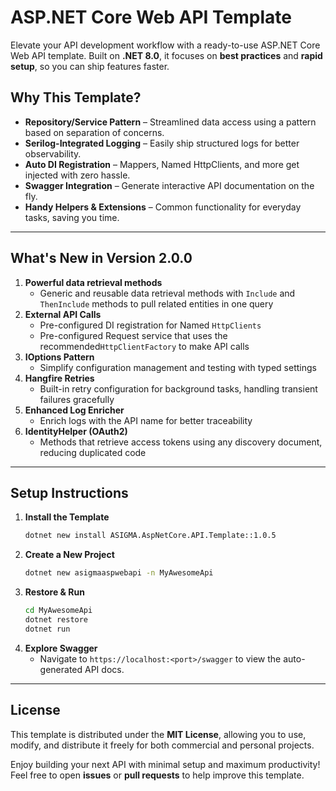 # ASP.NET Core Web API Template

Elevate your API development workflow with a ready-to-use ASP.NET Core Web API template. Built on **.NET 8.0**, it focuses on **best practices** and **rapid setup**, so you can ship features faster.

## Why This Template?
- **Repository/Service Pattern** – Streamlined data access using a pattern based on separation of concerns.
- **Serilog-Integrated Logging** – Easily ship structured logs for better observability.
- **Auto DI Registration** – Mappers, Named HttpClients, and more get injected with zero hassle.
- **Swagger Integration** – Generate interactive API documentation on the fly.
- **Handy Helpers & Extensions** – Common functionality for everyday tasks, saving you time.

---

## What's New in Version 2.0.0
1. **Powerful data retrieval methods**
    - Generic and reusable data retrieval methods with `Include` and `ThenInclude` methods to pull related entities in one query
2. **External API Calls**
    - Pre-configured DI registration for Named `HttpClients`
    - Pre-configured Request service that uses the recommended`HttpClientFactory` to make API calls
3. **IOptions Pattern**
    - Simplify configuration management and testing with typed settings
4. **Hangfire Retries**
    - Built-in retry configuration for background tasks, handling transient failures gracefully
5. **Enhanced Log Enricher**
    - Enrich logs with the API name for better traceability
6. **IdentityHelper (OAuth2)**
    - Methods that retrieve access tokens using any discovery document, reducing duplicated code

---

## Setup Instructions
1. **Install the Template**
   ```bash
   dotnet new install ASIGMA.AspNetCore.API.Template::1.0.5
   ```
2. **Create a New Project**
   ```bash
   dotnet new asigmaaspwebapi -n MyAwesomeApi
   ```
3. **Restore & Run**
   ```bash
   cd MyAwesomeApi
   dotnet restore
   dotnet run
   ```
4. **Explore Swagger**
    - Navigate to `https://localhost:<port>/swagger` to view the auto-generated API docs.

---

## License
This template is distributed under the **MIT License**, allowing you to use, modify, and distribute it freely for both commercial and personal projects.

Enjoy building your next API with minimal setup and maximum productivity! Feel free to open **issues** or **pull requests** to help improve this template.
